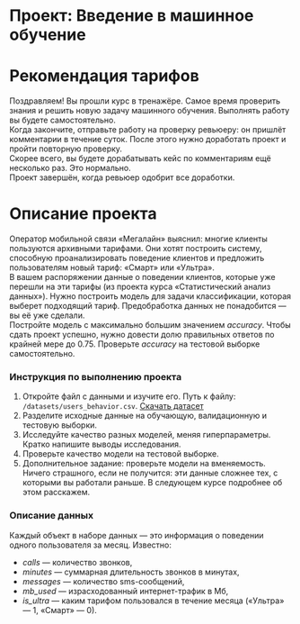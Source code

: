 # Проект: Введение в машинное обучение

<div class="Markdown base-markdown base-markdown_with-gallery markdown markdown_size_normal markdown_type_theory full-markdown"><h1>Рекомендация тарифов</h1><div class="paragraph">Поздравляем! Вы прошли курс в тренажёре. Самое время проверить знания и решить новую задачу машинного обучения. Выполнять работу вы будете самостоятельно.  </div><div class="paragraph">Когда закончите, отправьте работу на проверку ревьюеру: он пришлёт комментарии в течение суток. После этого нужно доработать проект и пройти повторную проверку. </div><div class="paragraph">Скорее всего, вы будете дорабатывать кейс по комментариям ещё несколько раз. Это нормально. </div><div class="paragraph">Проект завершён, когда ревьюер одобрит все доработки. </div><h1>Описание проекта</h1><div class="paragraph">Оператор мобильной связи «Мегалайн» выяснил: многие клиенты пользуются архивными тарифами. Они хотят построить систему, способную проанализировать поведение клиентов и предложить пользователям новый тариф: «Смарт» или «Ультра».</div><div class="paragraph">В вашем распоряжении данные о поведении клиентов, которые уже перешли на эти тарифы (из проекта курса «Статистический анализ данных»). Нужно построить модель для задачи классификации, которая выберет подходящий тариф. Предобработка данных не понадобится — вы её уже сделали.</div><div class="paragraph">Постройте модель с максимально большим значением <em>accuracy</em>. Чтобы сдать проект успешно, нужно довести долю правильных ответов по крайней мере до 0.75. Проверьте <em>accuracy</em> на тестовой выборке самостоятельно.</div><h3>Инструкция по выполнению проекта</h3><ol start="1"><li>Откройте файл с данными и изучите его. Путь к файлу: <code class="code-inline code-inline_theme_light">/datasets/users_behavior.csv</code>. <a href="https://code.s3.yandex.net/datasets/users_behavior.csv" target="_blank">Скачать датасет</a></li><li>Разделите исходные данные на обучающую, валидационную и тестовую выборки.</li><li>Исследуйте качество разных моделей, меняя гиперпараметры. Кратко напишите выводы исследования.</li><li>Проверьте качество модели на тестовой выборке.</li><li>Дополнительное задание: проверьте модели на вменяемость. Ничего страшного, если не получится: эти данные сложнее тех, с которыми вы работали раньше. В следующем курсе подробнее об этом расскажем.</li></ol><h3>Описание данных</h3><div class="paragraph">Каждый объект в наборе данных — это информация о поведении одного пользователя за месяц. Известно:</div><ul><li><em>сalls</em> — количество звонков,</li><li><em>minutes</em> — суммарная длительность звонков в минутах,</li><li><em>messages</em> — количество sms-сообщений,</li><li><em>mb_used</em> — израсходованный интернет-трафик в Мб,</li><li><em>is_ultra</em> — каким тарифом пользовался в течение месяца («Ультра» — 1, «Смарт» — 0).</li></ul>
